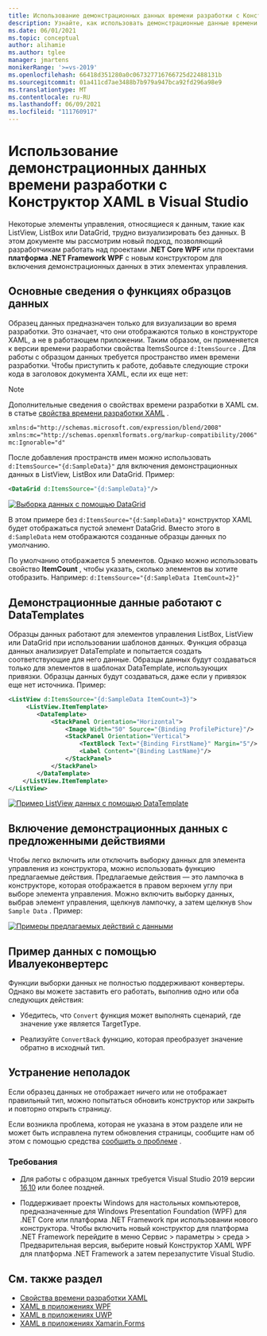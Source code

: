 ```yaml
---
title: Использование демонстрационных данных времени разработки с Конструктор XAML в Visual Studio
description: Узнайте, как использовать демонстрационные данные времени разработки в XAML.
ms.date: 06/01/2021
ms.topic: conceptual
author: alihamie
ms.author: tglee
manager: jmartens
monikerRange: '>=vs-2019'
ms.openlocfilehash: 66418d351280a0c067327716766725d22488131b
ms.sourcegitcommit: 01a411cd7ae3488b7b979a947bca92fd296a98e9
ms.translationtype: MT
ms.contentlocale: ru-RU
ms.lasthandoff: 06/09/2021
ms.locfileid: "111760917"
---
```

# <a name="use-design-time-sample-data-with-the-xaml-designer-in-visual-studio"></a>Использование демонстрационных данных времени разработки с Конструктор XAML в Visual Studio

Некоторые элементы управления, относящиеся к данным, такие как ListView, ListBox или DataGrid, трудно визуализировать без данных. В этом документе мы рассмотрим новый подход, позволяющий разработчикам работать над проектами **.NET Core WPF** или проектами **платформа .NET Framework WPF** с новым конструктором для включения демонстрационных данных в этих элементах управления. 

## <a name="sample-data-feature-basics"></a>Основные сведения о функциях образцов данных

Образец данных предназначен только для визуализации во время разработки. Это означает, что они отображаются только в конструкторе XAML, а не в работающем приложении. Таким образом, он применяется к версии времени разработки свойства ItemsSource `d:ItemsSource` . Для работы с образцом данных требуется пространство имен времени разработки. Чтобы приступить к работе, добавьте следующие строки кода в заголовок документа XAML, если их еще нет:

> [!NOTE]
> Дополнительные сведения о свойствах времени разработки в XAML см. в статье [свойства времени разработки XAML](../xaml-tools/xaml-designtime-data.md) .

```xml
xmlns:d="http://schemas.microsoft.com/expression/blend/2008"
xmlns:mc="http://schemas.openxmlformats.org/markup-compatibility/2006"
mc:Ignorable="d"
```

После добавления пространств имен можно использовать `d:ItemsSource="{d:SampleData}"` для включения демонстрационных данных в ListView, ListBox или DataGrid. Пример:

```xml
<DataGrid d:ItemsSource="{d:SampleData}"/>
```

[![Выборка данных с помощью DataGrid](media\xaml-sample-data-empty-datagrid.png "Образец данных, включенный в DataGrid")](media\xaml-sample-data-empty-datagrid.png#lightbox)

В этом примере без `d:ItemsSource="{d:SampleData}"` конструктор XAML будет отображаться пустой элемент DataGrid. Вместо этого в `d:SampleData` нем отображаются созданные образцы данных по умолчанию.

По умолчанию отображается 5 элементов. Однако можно использовать свойство **ItemCount** , чтобы указать, сколько элементов вы хотите отобразить. Например: `d:ItemsSource="{d:SampleData ItemCount=2}"`

## <a name="sample-data-works-with-datatemplates"></a>Демонстрационные данные работают с DataTemplates

Образцы данных работают для элементов управления ListBox, ListView или DataGrid при использовании шаблонов данных. Функция образца данных анализирует DataTemplate и попытается создать соответствующие для него данные. Образцы данных будут создаваться только для элементов в шаблонах DataTemplate, использующих привязки. Образцы данных будут создаваться, даже если у привязок еще нет источника.
Пример:

```xml
<ListView d:ItemsSource="{d:SampleData ItemCount=3}">
     <ListView.ItemTemplate>
        <DataTemplate>
            <StackPanel Orientation="Horizontal">
                <Image Width="50" Source="{Binding ProfilePicture}"/>
                <StackPanel Orientation="Vertical">
                    <TextBlock Text="{Binding FirstName}" Margin="5"/>
                    <Label Content="{Binding LastName}"/>
                </StackPanel>
            </StackPanel>
        </DataTemplate>
    </ListView.ItemTemplate>
</ListView>
```

[![Пример ListView данных с помощью DataTemplate](media\xaml-sample-data-templated-listview.png "Демонстрационные данные, используемые в ListView с помощью DataTemplate")](media\xaml-sample-data-templated-listview.png#lightbox)

## <a name="enable-sample-data-with-suggested-actions"></a>Включение демонстрационных данных с предложенными действиями

Чтобы легко включить или отключить выборку данных для элемента управления из конструктора, можно использовать функцию предлагаемые действия. Предлагаемые действия — это лампочка в конструкторе, которая отображается в правом верхнем углу при выборе элемента управления. Можно включить выборку данных, выбрав элемент управления, щелкнув лампочку, а затем щелкнув `Show Sample Data` . Пример:

[![Примеры предлагаемых действий с данными](media\xaml-sample-data-suggested-actions.png "Включение демонстрационных данных с предложенными действиями")](media\xaml-sample-data-suggested-actions.png#lightbox)

## <a name="sample-data-with-ivalueconverters"></a>Пример данных с помощью Ивалуеконвертерс 

Функции выборки данных не полностью поддерживают конвертеры. Однако вы можете заставить его работать, выполнив одно или оба следующих действия:
- Убедитесь, что `Convert` функция может выполнять сценарий, где значение уже является TargetType.

- Реализуйте `ConvertBack` функцию, которая преобразует значение обратно в исходный тип. 

## <a name="troubleshooting"></a>Устранение неполадок

Если образец данных не отображает ничего или не отображает правильный тип, можно попытаться обновить конструктор или закрыть и повторно открыть страницу.

Если возникла проблема, которая не указана в этом разделе или не может быть исправлена путем обновления страницы, сообщите нам об этом с помощью средства [сообщить о проблеме](../ide/how-to-report-a-problem-with-visual-studio.md) .

### <a name="requirements"></a>Требования

- Для работы с образцом данных требуется Visual Studio 2019 версии [16,10](/visualstudio/releases/2019/release-notes-v16.10) или более поздней.

- Поддерживает проекты Windows для настольных компьютеров, предназначенные для Windows Presentation Foundation (WPF) для .NET Core или платформа .NET Framework при использовании нового конструктора. Чтобы включить новый конструктор для платформа .NET Framework перейдите в меню Сервис > параметры > среда > Предварительная версия, выберите новый Конструктор XAML WPF для платформа .NET Framework а затем перезапустите Visual Studio.

## <a name="see-also"></a>См. также раздел

- [Свойства времени разработки XAML](../xaml-tools/xaml-designtime-data.md)
- [XAML в приложениях WPF](/dotnet/framework/wpf/advanced/xaml-in-wpf)
- [XAML в приложениях UWP](/windows/uwp/xaml-platform/xaml-overview)
- [XAML в приложениях Xamarin.Forms](/xamarin/xamarin-forms/xaml/)